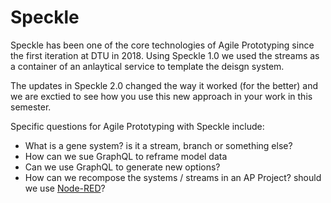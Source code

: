 # Speckle

Speckle has been one of the core technologies of Agile Prototyping since the first iteration at DTU in 2018. Using Speckle 1.0 we used the streams as a container of an anlaytical service to template the deisgn system.

The updates in Speckle 2.0 changed the way it worked (for the better) and we are exctied to see how you use this new approach in your work in this semester.

Specific questions for Agile Prototyping with Speckle include:

* What is a gene system? is it a stream, branch or something else?
* How can we sue GraphQL to reframe model data
* Can we use GraphQL to generate new options?
* How can we recompose the systems / streams in an AP Project? should we use [Node-RED](https://nodered.org/)?
